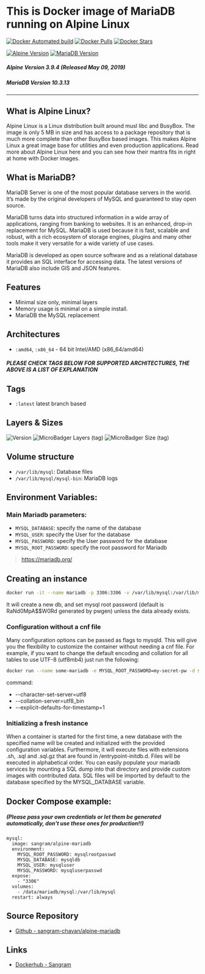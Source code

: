 # This is Docker image of MariaDB running on Alpine Linux

[![Docker Automated build](https://img.shields.io/docker/automated/sangram/alpine-mariadb.svg?style=for-the-badge&logo=docker)](https://hub.docker.com/r/sangram/alpine-mariadb/)
[![Docker Pulls](https://img.shields.io/docker/pulls/sangram/alpine-mariadb.svg?style=for-the-badge&logo=docker)](https://hub.docker.com/r/sangram/alpine-mariadb/)
[![Docker Stars](https://img.shields.io/docker/stars/sangram/alpine-mariadb.svg?style=for-the-badge&logo=docker)](https://hub.docker.com/r/sangram/alpine-mariadb/)

[![Alpine Version](https://img.shields.io/badge/Alpine%20version-v3.9.4-green.svg?style=for-the-badge)](https://alpinelinux.org/)
[![MariaDB Version](https://img.shields.io/badge/Mariadb%20version-v10.3.13-green.svg?style=for-the-badge)](https://mariadb.org/)

##### Alpine Version 3.9.4 (Released May 09, 2019)
##### MariaDB Version 10.3.13

----

## What is Alpine Linux?
Alpine Linux is a Linux distribution built around musl libc and BusyBox. The image is only 5 MB in size and has access to a package repository that is much more complete than other BusyBox based images. This makes Alpine Linux a great image base for utilities and even production applications. Read more about Alpine Linux here and you can see how their mantra fits in right at home with Docker images.

## What is MariaDB?
MariaDB Server is one of the most popular database servers in the world. It’s made by the original developers of MySQL and guaranteed to stay open source.

MariaDB turns data into structured information in a wide array of applications, ranging from banking to websites. It is an enhanced, drop-in replacement for MySQL. MariaDB is used because it is fast, scalable and robust, with a rich ecosystem of storage engines, plugins and many other tools make it very versatile for a wide variety of use cases.

MariaDB is developed as open source software and as a relational database it provides an SQL interface for accessing data. The latest versions of MariaDB also include GIS and JSON features.

## Features

* Minimal size only, minimal layers
* Memory usage is minimal on a simple install.
* MariaDB the MySQL replacement


## Architectures

* ```:amd64```, ```:x86_64``` - 64 bit Intel/AMD (x86_64/amd64)

##### PLEASE CHECK TAGS BELOW FOR SUPPORTED ARCHITECTURES, THE ABOVE IS A LIST OF EXPLANATION

## Tags

* ```:latest``` latest branch based

## Layers & Sizes

![Version](https://img.shields.io/badge/version-amd64-blue.svg?style=for-the-badge)
![MicroBadger Layers (tag)](https://img.shields.io/microbadger/layers/sangram/alpine-mariadb/amd64.svg?style=for-the-badge)
![MicroBadger Size (tag)](https://img.shields.io/microbadger/image-size/sangram/alpine-mariadb/amd64.svg?style=for-the-badge)


## Volume structure

* `/var/lib/mysql`: Database files
* `/var/lib/mysql/mysql-bin`: MariaDB logs


## Environment Variables:

### Main Mariadb parameters:
* `MYSQL_DATABASE`: specify the name of the database
* `MYSQL_USER`: specify the User for the database
* `MYSQL_PASSWORD`: specify the User password for the database
* `MYSQL_ROOT_PASSWORD`: specify the root password for Mariadb

> https://mariadb.org/

## Creating an instance


```bash
docker run -it --name mariadb -p 3306:3306 -v /var/lib/mysql:/var/lib/mysql -e MYSQL_DATABASE=mysqldb -e MYSQL_USER=mysqluser -e MYSQL_PASSWORD=mysqluserpwd -e MYSQL_ROOT_PASSWORD=mysqlrootpwd sangram/alpine-mariadb

```

It will create a new db, and set mysql root password (default is RaNd0MpA$$W0Rd generated by pwgen) unless the data already exists.

### Configuration without a cnf file
Many configuration options can be passed as flags to mysqld. This will give you the flexibility to customize the container without needing a cnf file. For example, if you want to change the default encoding and collation for all tables to use UTF-8 (utf8mb4) just run the following:

```bash
docker run --name some-mariadb -e MYSQL_ROOT_PASSWORD=my-secret-pw -d sangram/alpine-mariadb --character-set-server=utf8mb4 --collation-server=utf8mb4_unicode_ci
```

command:
  - --character-set-server=utf8
  - --collation-server=utf8_bin
  - --explicit-defaults-for-timestamp=1

### Initializing a fresh instance
When a container is started for the first time, a new database with the specified name will be created and initialized with the provided configuration variables. Furthermore, it will execute files with extensions .sh, .sql and .sql.gz that are found in /entrypoint-initdb.d. Files will be executed in alphabetical order. You can easily populate your mariadb services by mounting a SQL dump into that directory and provide custom images with contributed data. SQL files will be imported by default to the database specified by the MYSQL_DATABASE variable.


## Docker Compose example:

##### (Please pass your own credentials or let them be generated automatically, don't use these ones for production!!)

```yalm
mysql:
  image: sangram/alpine-mariadb
  environment:
    MYSQL_ROOT_PASSWORD: mysqlrootpasswd
    MYSQL_DATABASE: mysqldb
    MYSQL_USER: mysqluser
    MYSQL_PASSWORD: mysqluserpasswd
  expose:
    - "3306"
  volumes:
    - /data/mariadb/mysql:/var/lib/mysql
  restart: always
```

## Source Repository

* [Github - sangram-chavan/alpine-mariadb](https://github.com/sangram-chavan/alpine-mariadb)

## Links

* [Dockerhub - Sangram](https://hub.docker.com/u/sangram/)
